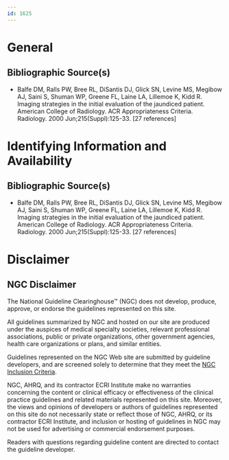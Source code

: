 ```yaml
---
id: 1625
---
```


# General

## Bibliographic Source(s)

- Balfe DM, Ralls PW, Bree RL, DiSantis DJ, Glick SN, Levine MS, Megibow AJ, Saini S, Shuman WP, Greene FL, Laine LA, Lillemoe K, Kidd R. Imaging strategies in the initial evaluation of the jaundiced patient. American College of Radiology. ACR Appropriateness Criteria. Radiology. 2000 Jun;215(Suppl):125-33. [27 references]

# Identifying Information and Availability

## Bibliographic Source(s)

- Balfe DM, Ralls PW, Bree RL, DiSantis DJ, Glick SN, Levine MS, Megibow AJ, Saini S, Shuman WP, Greene FL, Laine LA, Lillemoe K, Kidd R. Imaging strategies in the initial evaluation of the jaundiced patient. American College of Radiology. ACR Appropriateness Criteria. Radiology. 2000 Jun;215(Suppl):125-33. [27 references]

# Disclaimer

## NGC Disclaimer

The National Guideline Clearinghouse™ (NGC) does not develop, produce, approve, or endorse the guidelines represented on this site.

All guidelines summarized by NGC and hosted on our site are produced under the auspices of medical specialty societies, relevant professional associations, public or private organizations, other government agencies, health care organizations or plans, and similar entities.

Guidelines represented on the NGC Web site are submitted by guideline developers, and are screened solely to determine that they meet the [NGC Inclusion Criteria](/help-and-about/summaries/inclusion-criteria).

NGC, AHRQ, and its contractor ECRI Institute make no warranties concerning the content or clinical efficacy or effectiveness of the clinical practice guidelines and related materials represented on this site. Moreover, the views and opinions of developers or authors of guidelines represented on this site do not necessarily state or reflect those of NGC, AHRQ, or its contractor ECRI Institute, and inclusion or hosting of guidelines in NGC may not be used for advertising or commercial endorsement purposes.

Readers with questions regarding guideline content are directed to contact the guideline developer.

